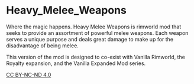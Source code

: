 # Heavy_Melee_Weapons
Where the magic happens.
Heavy Melee Weapons is rimworld mod that seeks to provide an assortment of powerful melee weapons.
Each weapon serves a unique purpose and deals great damage to make up for the disadvantage of being melee.

This version of the mod is designed to co-exist with Vanilla Rimworld, the  Royalty expansion, and the Vanilla Expanded Mod series.

[CC BY-NC-ND 4.0](https://creativecommons.org/licenses/by-nc/4.0/)
